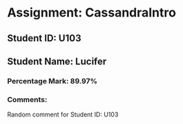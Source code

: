 # Assignment: CassandraIntro
## Student ID: U103
## Student Name: Lucifer
### Percentage Mark: 89.97%
### Comments:
Random comment for Student ID: U103

